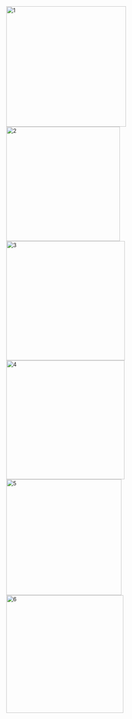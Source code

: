 <img width="316" alt="1" src="https://github.com/mseeam/Flutter_Quiz_App/assets/112004640/98e626ef-9234-4923-98bd-cf40e983647c">
<img width="300" alt="2" src="https://github.com/mseeam/Flutter_Quiz_App/assets/112004640/3e6116c0-2125-47eb-bbd2-5fcff4295f8d">
<img width="313" alt="3" src="https://github.com/mseeam/Flutter_Quiz_App/assets/112004640/28a3bfc8-614e-4f58-86ee-b7502c8880a9">
<img width="312" alt="4" src="https://github.com/mseeam/Flutter_Quiz_App/assets/112004640/86bbd80a-2902-4e8e-95f5-e50df97822a9">
<img width="304" alt="5" src="https://github.com/mseeam/Flutter_Quiz_App/assets/112004640/c87dc34d-0502-482e-9552-bd16e96d760e">
<img width="309" alt="6" src="https://github.com/mseeam/Flutter_Quiz_App/assets/112004640/347c1fe7-5a7e-4f68-92df-3ccdfdc53bd6">


